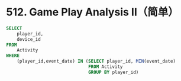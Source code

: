 # 512. Game Play Analysis II（简单）

```sql
SELECT
    player_id,
    device_id
FROM
    Activity
WHERE
    (player_id,event_date) IN (SELECT player_id, MIN(event_date) 
                               FROM Activity 
                               GROUP BY player_id)
```

